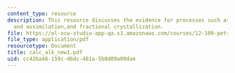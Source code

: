 ```yaml
---
content_type: resource
description: This resource discusses the evidence for processes such as magma- mixing
  and assimilation,and fractional crystallization.
file: https://ol-ocw-studio-app-qa.s3.amazonaws.com/courses/12-109-petrology-fall-2005/cc42ba46159cd6dc481a5b0d09a09dae_calc_alk_new1.pdf
file_type: application/pdf
resourcetype: Document
title: calc_alk_new1.pdf
uid: cc42ba46-159c-d6dc-481a-5b0d09a09dae
---
```

